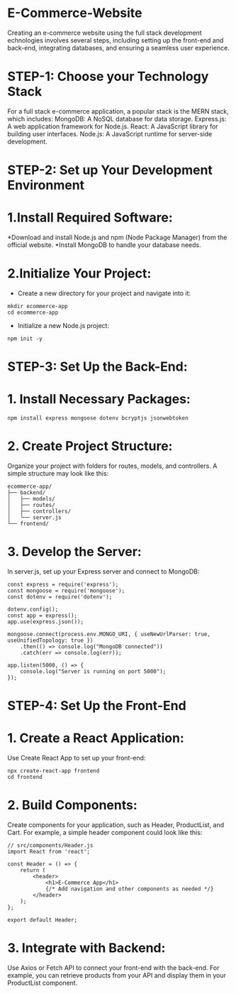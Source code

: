# E-Commerce-Website
Creating an e-commerce website using the full stack development echnologies involves several steps, including setting up the front-end and back-end, integrating databases, and ensuring a seamless user experience.
# STEP-1: Choose your Technology Stack
For a full stack e-commerce application, a popular stack is the MERN stack, which includes:
MongoDB: A NoSQL database for data storage.
Express.js: A web application framework for Node.js.
React: A JavaScript library for building user interfaces.
Node.js: A JavaScript runtime for server-side development.

# STEP-2: Set up Your Development Environment
# 1.Install Required Software:
*Download and install Node.js and npm (Node Package Manager) from the official website.
*Install MongoDB to handle your database needs.
# 2.Initialize Your Project:
* Create a new directory for your project and navigate into it:
```
mkdir ecommerce-app
cd ecommerce-app
```
* Initialize a new Node.js project:
```
npm init -y
```
# STEP-3: Set Up the Back-End:
# 1. Install Necessary Packages:
```
npm install express mongoose dotenv bcryptjs jsonwebtoken
```
# 2. Create Project Structure:
Organize your project with folders for routes, models, and controllers. A simple structure may look like this:
```
ecommerce-app/
├── backend/
│   ├── models/
│   ├── routes/
│   ├── controllers/
│   └── server.js
└── frontend/
```
# 3. Develop the Server:
In server.js, set up your Express server and connect to MongoDB:
```
const express = require('express');
const mongoose = require('mongoose');
const dotenv = require('dotenv');

dotenv.config();
const app = express();
app.use(express.json());

mongoose.connect(process.env.MONGO_URI, { useNewUrlParser: true, useUnifiedTopology: true })
    .then(() => console.log("MongoDB connected"))
    .catch(err => console.log(err));

app.listen(5000, () => {
    console.log("Server is running on port 5000");
});
```
# STEP-4: Set Up the Front-End
# 1. Create a React Application:
Use Create React App to set up your front-end:
```
npx create-react-app frontend
cd frontend
```
# 2. Build Components:
Create components for your application, such as Header, ProductList, and Cart. For example, a simple header component could look like this:
```
// src/components/Header.js
import React from 'react';

const Header = () => {
    return (
        <header>
            <h1>E-Commerce App</h1>
            {/* Add navigation and other components as needed */}
        </header>
    );
};

export default Header;
```
# 3. Integrate with Backend:
Use Axios or Fetch API to connect your front-end with the back-end. For example, you can retrieve products from your API and display them in your ProductList component.




